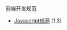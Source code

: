 前端开发规范



- [Javascript规范](javascript-giude.md) <span class="std-rec">[1.3]</span>
























